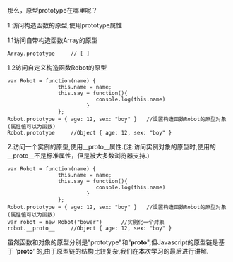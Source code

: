 那么，原型prototype在哪里呢？

1.访问构造函数的原型,使用prototype属性

1.1访问自带构造函数Array的原型

    Array.prototype		// [ ]

1.2访问自定义构造函数Robot的原型

    var Robot = function(name) {
                    this.name = name;
                    this.say = function(){
                                console.log(this.name)
                             }
                    };
    Robot.prototype = { age: 12, sex: "boy" }	//设置构造函数Robot的原型对象(属性值可以为函数)
    Robot.prototype		//Object { age: 12, sex: "boy" }

2.访问一个实例的原型,使用__proto__属性.(注:访问实例对象的原型时,使用的__proto__不是标准属性，但是被大多数浏览器支持.)

    var Robot = function(name) {
                    this.name = name;
                    this.say = function(){
                                console.log(this.name)
                             }
                    };
    Robot.prototype = { age: 12, sex: "boy" }	//设置构造函数Robot的原型对象(属性值可以为函数)
    var robot = new Robot("bower")		//实例化一个对象
    robot.__proto__		//Object { age: 12, sex: "boy" }

虽然函数和对象的原型分别是"prototype"和"__proto__",但Javascript的原型链是基于 ‘__proto__’ 的,由于原型链的结构比较复杂,我们在本次学习的最后进行讲解.

